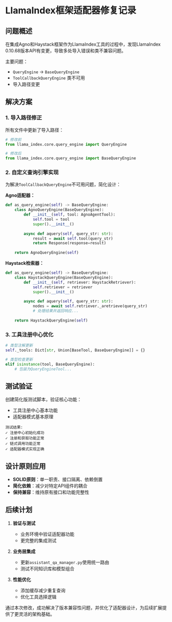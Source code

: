# LlamaIndex框架适配器修复记录

## 问题概述

在集成Agno和Haystack框架作为LlamaIndex工具的过程中，发现LlamaIndex 0.10.68版本API有变更，导致多处导入错误和类不兼容问题。

主要问题：
- `QueryEngine` → `BaseQueryEngine`
- `ToolCallbackQueryEngine` 类不可用
- 导入路径变更

## 解决方案

### 1. 导入路径修正

所有文件中更新了导入路径：
```python
# 修改前
from llama_index.core.query_engine import QueryEngine

# 修改后
from llama_index.core.query_engine import BaseQueryEngine
```

### 2. 自定义查询引擎实现

为解决`ToolCallbackQueryEngine`不可用问题，简化设计：

**Agno适配器：**
```python
def as_query_engine(self) -> BaseQueryEngine:
    class AgnoQueryEngine(BaseQueryEngine):
        def __init__(self, tool: AgnoAgentTool):
            self.tool = tool
            super().__init__()
        
        async def aquery(self, query_str: str):
            result = await self.tool(query_str)
            return Response(response=result)
    
    return AgnoQueryEngine(self)
```

**Haystack检索器：**
```python
def as_query_engine(self) -> BaseQueryEngine:
    class HaystackQueryEngine(BaseQueryEngine):
        def __init__(self, retriever: HaystackRetriever):
            self.retriever = retriever
            super().__init__()
        
        async def aquery(self, query_str: str):
            nodes = await self.retriever._aretrieve(query_str)
            # 处理结果并返回响应...
    
    return HaystackQueryEngine(self)
```

### 3. 工具注册中心优化

```python
# 类型注解更新
self._tools: Dict[str, Union[BaseTool, BaseQueryEngine]] = {}

# 类型检查更新
elif isinstance(tool, BaseQueryEngine):
    # 包装为QueryEngineTool...
```

## 测试验证

创建简化版测试脚本，验证核心功能：
- 工具注册中心基本功能
- 适配器模式基本原理

```
测试结果:
✓ 注册中心初始化成功
✓ 注册和获取功能正常
✓ 链式调用功能正常
✓ 适配器模式实现正确
```

## 设计原则应用

- **SOLID原则**：单一职责、接口隔离、依赖倒置
- **简化依赖**：减少对特定API组件的耦合
- **保持兼容**：维持原有接口和功能完整性

## 后续计划

1. **验证与测试**
   - 业务环境中验证适配器功能
   - 更完整的集成测试

2. **业务层集成**
   - 更新`assistant_qa_manager.py`使用统一路由
   - 测试不同知识库和模型组合

3. **性能优化**
   - 添加缓存减少重复查询
   - 优化工具选择逻辑

通过本次修改，成功解决了版本兼容性问题，并优化了适配器设计，为后续扩展提供了更灵活的架构基础。
